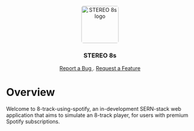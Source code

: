 <!-- Project Header -->
<br />
<div style='text-align: center'>
	<!-- Logo -->
	<a href='https://www.github.com/anth-volk/stereo-8s'>
		<img src='client/images/logo.png' alt='STEREO 8s logo' width='100' style='border-radius: 5px;'>
	</a>
	<!-- Links Tab -->
	<h3 style='text-align: center'>STEREO 8s</h3>
	<p style='text-align: center'>
		<a href='https://www.github.com/anth-volk/stereo-8s/issues'>
			Report a Bug
		</a>
		 . 
		<a href='https://www.github.com/anth-volk/stereo-8s/issues'>
			Request a Feature
		</a>
	</p>
</div>

# Overview
Welcome to 8-track-using-spotify, an in-development SERN-stack web application that aims to simulate an 8-track player, for users with premium Spotify subscriptions.

# 